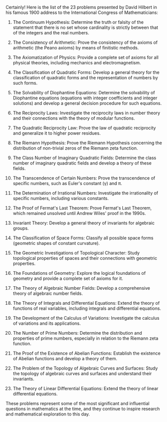 Certainly! Here is the list of the 23 problems presented by David Hilbert in his famous 1900 address to the International Congress of Mathematicians:

1. The Continuum Hypothesis: Determine the truth or falsity of the statement that there is no set whose cardinality is strictly between that of the integers and the real numbers.

2. The Consistency of Arithmetic: Prove the consistency of the axioms of arithmetic (the Peano axioms) by means of finitistic methods.

3. The Axiomatization of Physics: Provide a complete set of axioms for all physical theories, including mechanics and electromagnetism.

4. The Classification of Quadratic Forms: Develop a general theory for the classification of quadratic forms and the representation of numbers by such forms.

5. The Solvability of Diophantine Equations: Determine the solvability of Diophantine equations (equations with integer coefficients and integer solutions) and develop a general decision procedure for such equations.

6. The Reciprocity Laws: Investigate the reciprocity laws in number theory and their connections with the theory of modular functions.

7. The Quadratic Reciprocity Law: Prove the law of quadratic reciprocity and generalize it to higher power residues.

8. The Riemann Hypothesis: Prove the Riemann Hypothesis concerning the distribution of non-trivial zeros of the Riemann zeta function.

9. The Class Number of Imaginary Quadratic Fields: Determine the class number of imaginary quadratic fields and develop a theory of these fields.

10. The Transcendence of Certain Numbers: Prove the transcendence of specific numbers, such as Euler's constant (γ) and π.

11. The Determination of Irrational Numbers: Investigate the irrationality of specific numbers, including various constants.

12. The Proof of Fermat's Last Theorem: Prove Fermat's Last Theorem, which remained unsolved until Andrew Wiles' proof in the 1990s.

13. Invariant Theory: Develop a general theory of invariants for algebraic groups.

14. The Classification of Space Forms: Classify all possible space forms (geometric shapes of constant curvature).

15. The Geometric Investigations of Topological Character: Study topological properties of spaces and their connections with geometric properties.

16. The Foundations of Geometry: Explore the logical foundations of geometry and provide a complete set of axioms for it.

17. The Theory of Algebraic Number Fields: Develop a comprehensive theory of algebraic number fields.

18. The Theory of Integrals and Differential Equations: Extend the theory of functions of real variables, including integrals and differential equations.

19. The Development of the Calculus of Variations: Investigate the calculus of variations and its applications.

20. The Number of Prime Numbers: Determine the distribution and properties of prime numbers, especially in relation to the Riemann zeta function.

21. The Proof of the Existence of Abelian Functions: Establish the existence of Abelian functions and develop a theory of them.

22. The Problem of the Topology of Algebraic Curves and Surfaces: Study the topology of algebraic curves and surfaces and understand their invariants.

23. The Theory of Linear Differential Equations: Extend the theory of linear differential equations.

These problems represent some of the most significant and influential questions in mathematics at the time, and they continue to inspire research and mathematical exploration to this day.